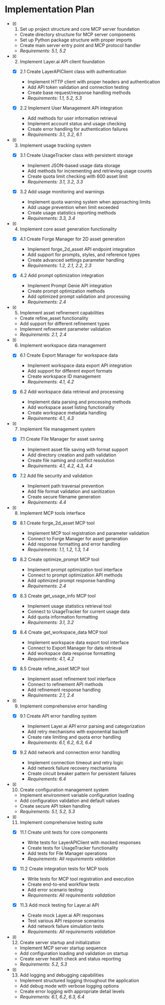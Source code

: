 # Implementation Plan

- [x] 1. Set up project structure and core MCP server foundation
  - Create directory structure for MCP server components
  - Set up Python package structure with proper imports
  - Create main server entry point and MCP protocol handler
  - _Requirements: 5.1, 5.2_

- [x] 2. Implement Layer.ai API client foundation
  - [x] 2.1 Create LayerAPIClient class with authentication
    - Implement HTTP client with proper headers and authentication
    - Add API token validation and connection testing
    - Create base request/response handling methods
    - _Requirements: 1.1, 5.2, 5.3_

  - [x] 2.2 Implement User Management API integration
    - Add methods for user information retrieval
    - Implement account status and usage checking
    - Create error handling for authentication failures
    - _Requirements: 3.1, 3.2, 6.1_

- [x] 3. Implement usage tracking system
  - [x] 3.1 Create UsageTracker class with persistent storage
    - Implement JSON-based usage data storage
    - Add methods for incrementing and retrieving usage counts
    - Create quota limit checking with 600 asset limit
    - _Requirements: 3.1, 3.2, 3.3_

  - [x] 3.2 Add usage monitoring and warnings
    - Implement quota warning system when approaching limits
    - Add usage prevention when limit exceeded
    - Create usage statistics reporting methods
    - _Requirements: 3.3, 3.4_

- [x] 4. Implement core asset generation functionality
  - [x] 4.1 Create Forge Manager for 2D asset generation
    - Implement forge_2d_asset API endpoint integration
    - Add support for prompts, styles, and reference types
    - Create advanced settings parameter handling
    - _Requirements: 1.2, 2.1, 2.2, 2.3_

  - [x] 4.2 Add prompt optimization integration
    - Implement Prompt Genie API integration
    - Create prompt optimization methods
    - Add optimized prompt validation and processing
    - _Requirements: 2.4_

- [x] 5. Implement asset refinement capabilities
  - Create refine_asset functionality
  - Add support for different refinement types
  - Implement refinement parameter validation
  - _Requirements: 2.1, 2.4_

- [x] 6. Implement workspace data management
  - [x] 6.1 Create Export Manager for workspace data
    - Implement workspace data export API integration
    - Add support for different export formats
    - Create workspace ID management
    - _Requirements: 4.1, 4.2_

  - [x] 6.2 Add workspace data retrieval and processing
    - Implement data parsing and processing methods
    - Add workspace asset listing functionality
    - Create workspace metadata handling
    - _Requirements: 4.1, 4.3_

- [x] 7. Implement file management system
  - [x] 7.1 Create File Manager for asset saving
    - Implement asset file saving with format support
    - Add directory creation and path validation
    - Create file naming and conflict resolution
    - _Requirements: 4.1, 4.2, 4.3, 4.4_

  - [x] 7.2 Add file security and validation
    - Implement path traversal prevention
    - Add file format validation and sanitization
    - Create secure filename generation
    - _Requirements: 4.4_

- [x] 8. Implement MCP tools interface
  - [x] 8.1 Create forge_2d_asset MCP tool
    - Implement MCP tool registration and parameter validation
    - Connect to Forge Manager for asset generation
    - Add response formatting and error handling
    - _Requirements: 1.1, 1.2, 1.3, 1.4_

  - [x] 8.2 Create optimize_prompt MCP tool
    - Implement prompt optimization tool interface
    - Connect to prompt optimization API methods
    - Add optimized prompt response handling
    - _Requirements: 2.4_

  - [x] 8.3 Create get_usage_info MCP tool
    - Implement usage statistics retrieval tool
    - Connect to UsageTracker for current usage data
    - Add quota information formatting
    - _Requirements: 3.1, 3.2_

  - [x] 8.4 Create get_workspace_data MCP tool
    - Implement workspace data export tool interface
    - Connect to Export Manager for data retrieval
    - Add workspace data response formatting
    - _Requirements: 4.1, 4.2_

  - [x] 8.5 Create refine_asset MCP tool
    - Implement asset refinement tool interface
    - Connect to refinement API methods
    - Add refinement response handling
    - _Requirements: 2.1, 2.4_

- [x] 9. Implement comprehensive error handling
  - [x] 9.1 Create API error handling system
    - Implement Layer.ai API error parsing and categorization
    - Add retry mechanisms with exponential backoff
    - Create rate limiting and quota error handling
    - _Requirements: 6.1, 6.2, 6.3, 6.4_

  - [x] 9.2 Add network and connection error handling
    - Implement connection timeout and retry logic
    - Add network failure recovery mechanisms
    - Create circuit breaker pattern for persistent failures
    - _Requirements: 6.4_

- [x] 10. Create configuration management system
  - Implement environment variable configuration loading
  - Add configuration validation and default values
  - Create secure API token handling
  - _Requirements: 5.1, 5.2, 5.3_

- [x] 11. Implement comprehensive testing suite
  - [x] 11.1 Create unit tests for core components
    - Write tests for LayerAPIClient with mocked responses
    - Create tests for UsageTracker functionality
    - Add tests for File Manager operations
    - _Requirements: All requirements validation_

  - [x] 11.2 Create integration tests for MCP tools
    - Write tests for MCP tool registration and execution
    - Create end-to-end workflow tests
    - Add error scenario testing
    - _Requirements: All requirements validation_

  - [x] 11.3 Add mock testing for Layer.ai API
    - Create mock Layer.ai API responses
    - Test various API response scenarios
    - Add network failure simulation tests
    - _Requirements: All requirements validation_

- [x] 12. Create server startup and initialization
  - Implement MCP server startup sequence
  - Add configuration loading and validation on startup
  - Create server health check and status reporting
  - _Requirements: 5.2, 5.3_

- [x] 13. Add logging and debugging capabilities
  - Implement structured logging throughout the application
  - Add debug mode with verbose logging options
  - Create error logging with appropriate detail levels
  - _Requirements: 6.1, 6.2, 6.3, 6.4_